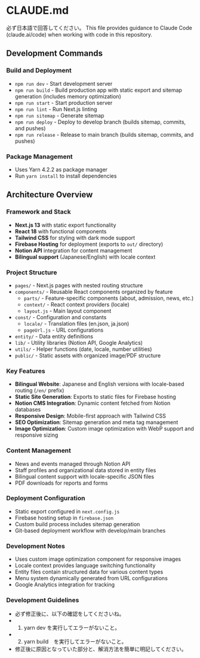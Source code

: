 # CLAUDE.md
必ず日本語で回答してください。
This file provides guidance to Claude Code (claude.ai/code) when working with code in this repository.

## Development Commands

### Build and Deployment
- `npm run dev` - Start development server
- `npm run build` - Build production app with static export and sitemap generation (includes memory optimization)
- `npm run start` - Start production server
- `npm run lint` - Run Next.js linting
- `npm run sitemap` - Generate sitemap
- `npm run deploy` - Deploy to develop branch (builds sitemap, commits, and pushes)
- `npm run release` - Release to main branch (builds sitemap, commits, and pushes)

### Package Management
- Uses Yarn 4.2.2 as package manager
- Run `yarn install` to install dependencies

## Architecture Overview

### Framework and Stack
- **Next.js 13** with static export functionality
- **React 18** with functional components
- **Tailwind CSS** for styling with dark mode support
- **Firebase Hosting** for deployment (exports to `out/` directory)
- **Notion API** integration for content management
- **Bilingual support** (Japanese/English) with locale context

### Project Structure
- `pages/` - Next.js pages with nested routing structure
- `components/` - Reusable React components organized by feature
  - `parts/` - Feature-specific components (about, admission, news, etc.)
  - `context/` - React context providers (locale)
  - `layout.js` - Main layout component
- `const/` - Configuration and constants
  - `locale/` - Translation files (en.json, ja.json)
  - `pageUrl.js` - URL configurations
- `entity/` - Data entity definitions
- `lib/` - Utility libraries (Notion API, Google Analytics)
- `utils/` - Helper functions (date, locale, number utilities)
- `public/` - Static assets with organized image/PDF structure

### Key Features
- **Bilingual Website**: Japanese and English versions with locale-based routing (`/en/` prefix)
- **Static Site Generation**: Exports to static files for Firebase hosting
- **Notion CMS Integration**: Dynamic content fetched from Notion databases
- **Responsive Design**: Mobile-first approach with Tailwind CSS
- **SEO Optimization**: Sitemap generation and meta tag management
- **Image Optimization**: Custom image optimization with WebP support and responsive sizing

### Content Management
- News and events managed through Notion API
- Staff profiles and organizational data stored in entity files
- Bilingual content support with locale-specific JSON files
- PDF downloads for reports and forms

### Deployment Configuration
- Static export configured in `next.config.js`
- Firebase hosting setup in `firebase.json`
- Custom build process includes sitemap generation
- Git-based deployment workflow with develop/main branches

### Development Notes
- Uses custom image optimization component for responsive images
- Locale context provides language switching functionality
- Entity files contain structured data for various content types
- Menu system dynamically generated from URL configurations
- Google Analytics integration for tracking

### Development Guidelines
- 必ず修正後に、以下の確認をしてくださいね。
- 1. yarn dev を実行してエラーがないこと。
- 2. yarn build　を実行してエラーがないこと。
- 修正後に原因となっていた部分と、解消方法を簡単に明記してください。
